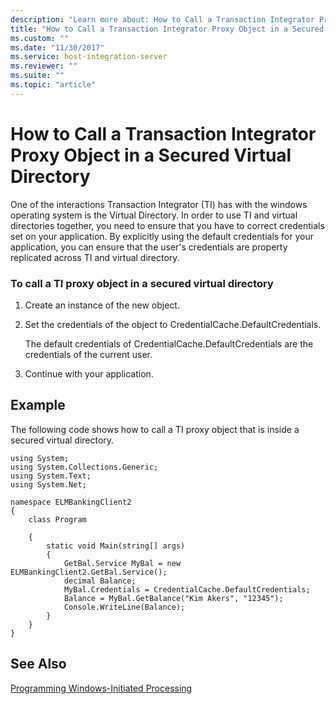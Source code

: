 ```yaml
---
description: "Learn more about: How to Call a Transaction Integrator Proxy Object in a Secured Virtual Directory"
title: "How to Call a Transaction Integrator Proxy Object in a Secured Virtual Directory2"
ms.custom: ""
ms.date: "11/30/2017"
ms.service: host-integration-server
ms.reviewer: ""
ms.suite: ""
ms.topic: "article"
---
```

# How to Call a Transaction Integrator Proxy Object in a Secured Virtual Directory
One of the interactions Transaction Integrator (TI) has with the windows operating system is the Virtual Directory. In order to use TI and virtual directories together, you need to ensure that you have to correct credentials set on your application. By explicitly using the default credentials for your application, you can ensure that the user's credentials are property replicated across TI and virtual directory.  
  
### To call a TI proxy object in a secured virtual directory  
  
1.  Create an instance of the new object.  
  
2.  Set the credentials of the object to CredentialCache.DefaultCredentials.  
  
     The default credentials of CredentialCache.DefaultCredentials are the credentials of the current user.  
  
3.  Continue with your application.  
  
## Example  
 The following code shows how to call a TI proxy object that is inside a secured virtual directory.  
  
```  
using System;  
using System.Collections.Generic;  
using System.Text;  
using System.Net;  
  
namespace ELMBankingClient2  
{  
    class Program  
  
    {  
        static void Main(string[] args)  
        {  
            GetBal.Service MyBal = new ELMBankingClient2.GetBal.Service();  
            decimal Balance;  
            MyBal.Credentials = CredentialCache.DefaultCredentials;  
            Balance = MyBal.GetBalance("Kim Akers", "12345");  
            Console.WriteLine(Balance);  
        }  
    }  
}  
```  
  
## See Also  
 [Programming Windows-Initiated Processing](../core/programming-windows-initiated-processing1.md)
